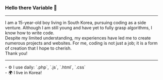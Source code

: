 ### Hello there Variable 👋

<hr>
I am a 15-year-old boy living in South Korea, pursuing coding as a side venture. 
Although I am still young and have yet to fully grasp algorithms, I know how to write code.
<br>
Despite my limited understanding, my experiences have led me to create numerous projects and websites. 
For me, coding is not just a job; it is a form of creation that I hope to cherish.
<br>
Thank you!
<hr>
- ⚙️ I use daily: `.php`, `.js`, `.html`, `.css`
<br>
- 🌍 I live in Korea!

